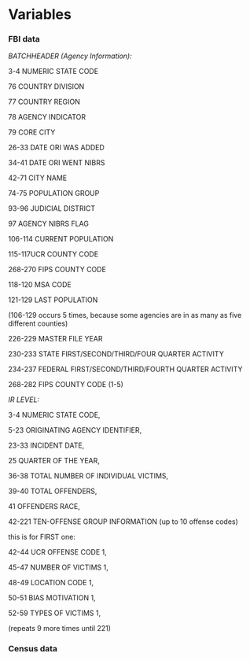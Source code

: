 Variables
================

### FBI data

*BATCHHEADER (Agency Information):*

3-4 NUMERIC STATE CODE

76 COUNTRY DIVISION

77 COUNTRY REGION

78 AGENCY INDICATOR

79 CORE CITY

26-33 DATE ORI WAS ADDED

34-41 DATE ORI WENT NIBRS

42-71 CITY NAME

74-75 POPULATION GROUP

93-96 JUDICIAL DISTRICT

97 AGENCY NIBRS FLAG

106-114 CURRENT POPULATION

115-117UCR COUNTY CODE

268-270 FIPS COUNTY CODE

118-120 MSA CODE

121-129 LAST POPULATION

(106-129 occurs 5 times, because some agencies are in as many as five different counties)

226-229 MASTER FILE YEAR

230-233 STATE FIRST/SECOND/THIRD/FOUR QUARTER ACTIVITY

234-237 FEDERAL FIRST/SECOND/THIRD/FOURTH QUARTER ACTIVITY

268-282 FIPS COUNTY CODE (1-5)

*IR LEVEL:*

3-4 NUMERIC STATE CODE,

5-23 ORIGINATING AGENCY IDENTIFIER,

23-33 INCIDENT DATE,

25 QUARTER OF THE YEAR,

36-38 TOTAL NUMBER OF INDIVIDUAL VICTIMS,

39-40 TOTAL OFFENDERS,

41 OFFENDERS RACE,

42-221 TEN-OFFENSE GROUP INFORMATION (up to 10 offense codes)

this is for FIRST one:

42-44 UCR OFFENSE CODE 1,

45-47 NUMBER OF VICTIMS 1,

48-49 LOCATION CODE 1,

50-51 BIAS MOTIVATION 1,

52-59 TYPES OF VICTIMS 1,

(repeats 9 more times until 221)

### Census data
